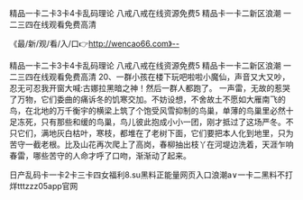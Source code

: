 精品一卡二卡3卡4卡乱码理论
八戒八戒在线资源免费5
精品卡一卡二新区浪潮
一二三四在线观看免费高清


《最/新/观/看/入/口👉http://wencao66.com》--

精品一卡二卡3卡4卡乱码理论
八戒八戒在线资源免费5
精品卡一卡二新区浪潮
一二三四在线观看免费高清
	20、一群小孩在楼下玩吧啦啦小魔仙，声音又大又吵，忍无可忍我开窗大喊:古娜拉黑暗之神！然后一群人都跑了。
一声雷，无故的惹哭了万物，它们委曲的痛诉冬的饥寒交加。不妨设想，不舍故土不愿如大雁南飞的鸟，在北地的万千衡宇的横梁上筑了个饱受风雪抑制的鸟巢，单薄的鸟巢里必然十足冻死，只有那些和缓的鸟巢，鸟儿彼此抱成小小一团，刚才抵过了这场严冬。不只它们，满地灰白枯叶，寒枝，都堆在了老树下面，它们要把本人化到地里，只为苦守一截老根。比及山花再次爬上了高岗，春柳抽出枝丫在河堤边洗着，天涯乍响春雷，哪些苦守的人命才呼了口吻，渐渐动了起来。





日产乱码卡一卡2卡三卡四女福利8.su黑料正能量网页入口浪潮a∨一卡二黑料不打烊tttzzz05app官网
